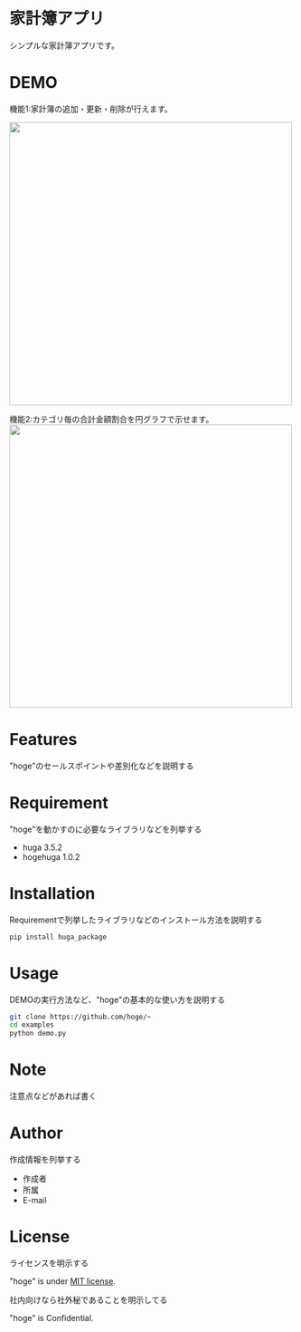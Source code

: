 # 家計簿アプリ
 
シンプルな家計簿アプリです。
 
# DEMO
 
機能1:家計簿の追加・更新・削除が行えます。



<img src="https://user-images.githubusercontent.com/69752179/187068461-62210e95-3067-4ae3-b2bf-44cfcc8c5c14.gif" width="500" style="text-align:center" >

機能2:カテゴリ毎の合計金額割合を円グラフで示せます。
<img src="https://user-images.githubusercontent.com/69752179/187068202-457fc39d-1819-4f04-9bec-b0733d5dc50f.gif" width="500" style="text-align:left" >
 
# Features
 
"hoge"のセールスポイントや差別化などを説明する
 
# Requirement
 
"hoge"を動かすのに必要なライブラリなどを列挙する
 
* huga 3.5.2
* hogehuga 1.0.2
 
# Installation
 
Requirementで列挙したライブラリなどのインストール方法を説明する
 
```bash
pip install huga_package
```
 
# Usage
 
DEMOの実行方法など、"hoge"の基本的な使い方を説明する
 
```bash
git clone https://github.com/hoge/~
cd examples
python demo.py
```
 
# Note
 
注意点などがあれば書く
 
# Author
 
作成情報を列挙する
 
* 作成者
* 所属
* E-mail
 
# License
ライセンスを明示する
 
"hoge" is under [MIT license](https://en.wikipedia.org/wiki/MIT_License).
 
社内向けなら社外秘であることを明示してる
 
"hoge" is Confidential.
